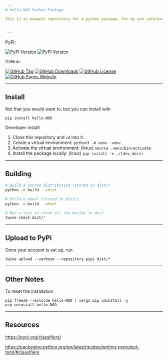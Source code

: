 ```yaml
---
# hello-NOO Python Package

This is an example repository for a python package, for my own reference.


---
```

PyPI:

[![PyPi Version](https://img.shields.io/pypi/v/hello-NOO.svg)](https://pypi.org/project/hello-NOO/)
[![PyPi Version](https://img.shields.io/pypi/dm/hello-NOO.svg)](https://pypi.org/project/hello-NOO/)

GitHub: 

[![GitHub Tag](https://img.shields.io/github/v/tag/NeonOrangeOrange/hello-NOO)](https://github.com/NeonOrangeOrange/hello-NOO/releases)
[![GitHub Downloads](https://img.shields.io/github/downloads/NeonOrangeOrange/hello-NOO/total)](https://github.com/NeonOrangeOrange/hello-NOO/releases)
[![GitHub License](https://img.shields.io/github/license/NeonOrangeOrange/hello-NOO)](https://github.com/NeonOrangeOrange/hello-NOO/blob/main/LICENSE)
[![GitHub Pages Website](https://img.shields.io/website?url=http%3A//neonorangeorange.github.io/hello-NOO/)](https://neonorangeorange.github.io/hello-NOO/)

---
## Install

Not that you would want to, but you can install with 

```
pip install hello-NOO
```

Developer install

1. Clone this repository and `cd` into it.
2. Create a virtual environment: `python3 -m venv .venv`
3. Activate the virtual environment: (linux) `source .venv/bin/activate`
4. Install the package locally: (linux) `pip install -e ./[dev,docs]`


---
## Building

```bash
# Build a source distribution (stored in dist/)
python -m build --sdist

# Build a wheel (stored in dist/)
python -m build --wheel

# Run a test to check all the builds in dist
twine check dist/*
```



---
## Upload to PyPi

Once your account is set up, run

```text
twine upload --verbose --repository pypi dist/*
```



---
## Other Notes

To reset the installation

```
pip freeze --exlucde hello-NOO | xargs pip uninstall -y
pip uninstall hello-NOO
```


---
## Resources

<https://pypi.org/classifiers/>

<https://packaging.python.org/en/latest/guides/writing-pyproject-toml/#classifiers>


